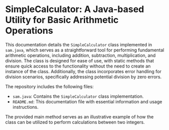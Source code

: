 # SimpleCalculator: A Java-based Utility for Basic Arithmetic Operations

This documentation details the `SimpleCalculator` class implemented in `sam.java`, which serves as a straightforward tool for performing fundamental arithmetic operations, including addition, subtraction, multiplication, and division. The class is designed for ease of use, with static methods that ensure quick access to the functionality without the need to create an instance of the class. Additionally, the class incorporates error handling for division scenarios, specifically addressing potential division by zero errors. 

The repository includes the following files:
- `sam.java`: Contains the `SimpleCalculator` class implementation.
- `README.md`: This documentation file with essential information and usage instructions.

The provided main method serves as an illustrative example of how the class can be utilized to perform calculations between two integers.


